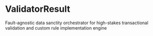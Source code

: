 # ValidatorResult
Fault-agnostic data sanctity orchestrator for high-stakes transactional validation and custom rule implementation engine
